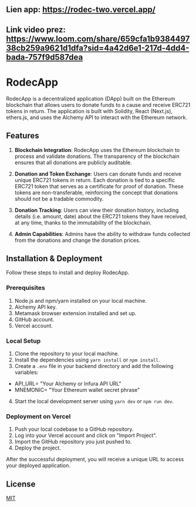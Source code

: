 ## Lien app: https://rodec-two.vercel.app/
## Link video prez: https://www.loom.com/share/659cfa1b938449738cb259a9621d1dfa?sid=4a42d6e1-217d-4dd4-bada-757f9d587dea

# RodecApp

RodecApp is a decentralized application (DApp) built on the Ethereum blockchain that allows users to donate funds to a cause and receive ERC721 tokens in return. The application is built with Solidity, React (Next.js), ethers.js, and uses the Alchemy API to interact with the Ethereum network.

## Features

1. **Blockchain Integration**: RodecApp uses the Ethereum blockchain to process and validate donations. The transparency of the blockchain ensures that all donations are publicly auditable.

2. **Donation and Token Exchange**: Users can donate funds and receive unique ERC721 tokens in return. Each donation is tied to a specific ERC721 token that serves as a certificate for proof of donation. These tokens are non-transferable, reinforcing the concept that donations should not be a tradable commodity.

3. **Donation Tracking**: Users can view their donation history, including details (i.e. amount, date) about the ERC721 tokens they have received, at any time, thanks to the immutability of the blockchain.

4. **Admin Capabilities**: Admins have the ability to withdraw funds collected from the donations and change the donation prices.

## Installation & Deployment

Follow these steps to install and deploy RodecApp.

### Prerequisites

1. Node.js and npm/yarn installed on your local machine.
2. Alchemy API key.
3. Metamask browser extension installed and set up.
4. GitHub account.
5. Vercel account.

### Local Setup

1. Clone the repository to your local machine.
2. Install the dependencies using `yarn install` or `npm install`.
3. Create a `.env` file in your backend directory and add the following variables:
- API_URL= "Your Alchemy or Infura API URL"
- MNEMONIC= "Your Ethereum wallet secret phrase"
4. Start the local development server using `yarn dev` or `npm run dev`.

### Deployment on Vercel

1. Push your local codebase to a GitHub repository.
2. Log into your Vercel account and click on "Import Project".
3. Import the GitHub repository you just pushed to.
4. Deploy the project.

After the successful deployment, you will receive a unique URL to access your deployed application.

## License

[MIT](https://choosealicense.com/licenses/mit/)
